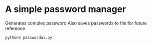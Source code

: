 # A simple password manager
Generates complex password
Also saves passwords to file for future reference

```
python3 passwordui.py
```